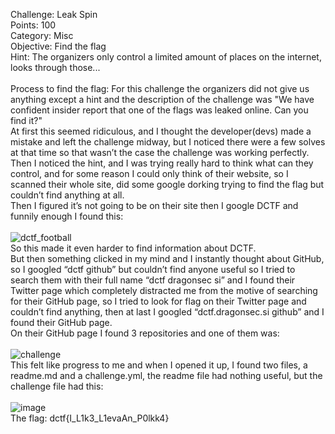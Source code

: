Challenge: Leak Spin
<br>
Points: 100
<br>
Category: Misc
<br>
Objective: Find the flag
<br>
Hint: The organizers only control a limited amount of places on the internet, looks through those...
<br><br>
Process to find the flag: For this challenge the organizers did not give us anything except a hint and the description of the challenge was "We have confident insider report that one of the flags was leaked online. Can you find it?"
<br>
At first this seemed ridiculous, and I thought the developer(devs) made a mistake and left the challenge midway, but I noticed there were a few solves at that time so that wasn’t the case the challenge was working perfectly.
<br>
Then I noticed the hint, and I was trying really hard to think what can they control, and for some reason I could only think of their website, so I scanned their whole site, did some google dorking trying to find the flag but couldn’t find anything at all.
<br>
Then I figured it’s not going to be on their site then I google DCTF and funnily enough I found this:
<br><br>
![dctf_football](https://github.com/thirty2/CTF-Writeups/blob/master/2021/dCTF/misc/Leak-spin/DCTF_football.png)
<br>
So this made it even harder to find information about DCTF.
<br>
But then something clicked in my mind and I instantly thought about GitHub, so I googled “dctf github” but couldn’t find anyone useful so I tried to search them with their full name “dctf dragonsec si” and I found their Twitter page which completely distracted me from the motive of searching for their GitHub page, so I tried to look for flag on their Twitter page and couldn’t find anything, then at last I googled “dctf.dragonsec.si github” and I found their GitHub page. 
<br>
On their GitHub page I found 3 repositories and one of them was:
<br><br>
![challenge](https://github.com/thirty2/CTF-Writeups/blob/master/2021/dCTF/misc/Leak-spin/dctf_github.png)
<br>
This felt like progress to me and when I opened it up, I found two files, a readme.md and a challenge.yml, the readme file had nothing useful, but the challenge file had this:
<br><br>
![image](https://github.com/thirty2/CTF-Writeups/blob/master/2021/dCTF/misc/Leak-spin/image.png)
<br>
The flag: dctf{I_L1k3_L1evaAn_P0lkk4}
